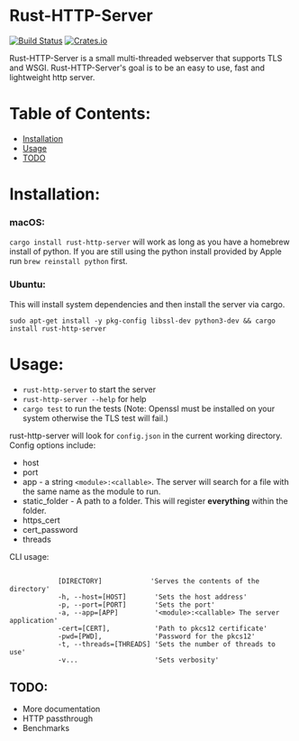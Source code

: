 # Rust-HTTP-Server
[![Build Status](https://travis-ci.org/asoderman/rust-http-server.svg?branch=master)](https://travis-ci.org/asoderman/rust-http-server)
[![Crates.io](https://img.shields.io/crates/v/rustc-serialize.svg)](https://crates.io/crates/rust-http-server)

Rust-HTTP-Server is a small multi-threaded webserver that supports TLS and WSGI. Rust-HTTP-Server's goal is to be an easy to use, fast and lightweight http server.

# Table of Contents:
* [Installation](#installation)
* [Usage](#usage)
* [TODO](#todo)

# Installation:

### macOS:
`cargo install rust-http-server` will work as long as you have a homebrew install of python. If you 
are still using the python install provided by Apple run `brew reinstall python` first.

### Ubuntu:
This will install system dependencies and then install the server via cargo.

`sudo apt-get install -y pkg-config libssl-dev python3-dev && cargo install rust-http-server`

# Usage:
* `rust-http-server` to start the server
* `rust-http-server --help` for help
* `cargo test` to run the tests (Note: Openssl must be installed on your system otherwise the TLS test will fail.)

rust-http-server will look for `config.json` in the current working directory. Config options include:
* host
* port
* app - a string `<module>:<callable>`. The server will search for a file with the same name as the module to run.
* static_folder - A path to a folder. This will register **everything** within the folder.
* https_cert
* cert_password
* threads

CLI usage:
```

            [DIRECTORY]            'Serves the contents of the directory'
            -h, --host=[HOST]       'Sets the host address'
            -p, --port=[PORT]       'Sets the port'
            -a, --app=[APP]         '<module>:<callable> The server application'
            -cert=[CERT],           'Path to pkcs12 certificate'
            -pwd=[PWD],             'Password for the pkcs12'
            -t, --threads=[THREADS] 'Sets the number of threads to use'
            -v...                   'Sets verbosity'
```

## TODO:
* More documentation
* HTTP passthrough
* Benchmarks
